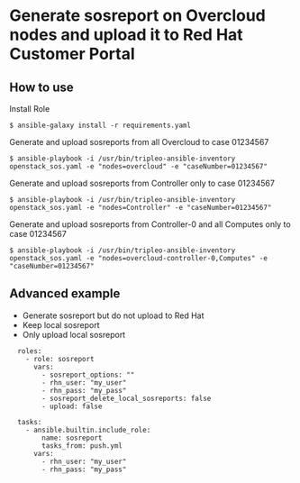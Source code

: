 # Generate sosreport on Overcloud nodes and upload it to Red Hat Customer Portal

## How to use

Install Role

```
$ ansible-galaxy install -r requirements.yaml
```

Generate and upload sosreports from all Overcloud to case 01234567

```
$ ansible-playbook -i /usr/bin/tripleo-ansible-inventory openstack_sos.yaml -e "nodes=overcloud" -e "caseNumber=01234567"
```

Generate and upload sosreports from Controller only to case 01234567

```
$ ansible-playbook -i /usr/bin/tripleo-ansible-inventory openstack_sos.yaml -e "nodes=Controller" -e "caseNumber=01234567"
```

Generate and upload sosreports from Controller-0 and all Computes only to case 01234567

```
$ ansible-playbook -i /usr/bin/tripleo-ansible-inventory openstack_sos.yaml -e "nodes=overcloud-controller-0,Computes" -e "caseNumber=01234567"
```

## Advanced example

* Generate sosreport but do not upload to Red Hat
* Keep local sosreport
* Only upload local sosreport

```
  roles:
    - role: sosreport
      vars:
        - sosreport_options: ""
        - rhn_user: "my_user"
        - rhn_pass: "my_pass"
        - sosreport_delete_local_sosreports: false
        - upload: false
```

```
  tasks:
    - ansible.builtin.include_role:
        name: sosreport
        tasks_from: push.yml
      vars:
        - rhn_user: "my_user"
        - rhn_pass: "my_pass"
```
